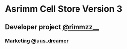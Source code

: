 # Asrimm Cell Store Version 3
## Developer project <a href="@rimmzz__">@rimmzz__</a>
### Marketing <a href="@uus_dreamer">@uus_dreamer</a>
